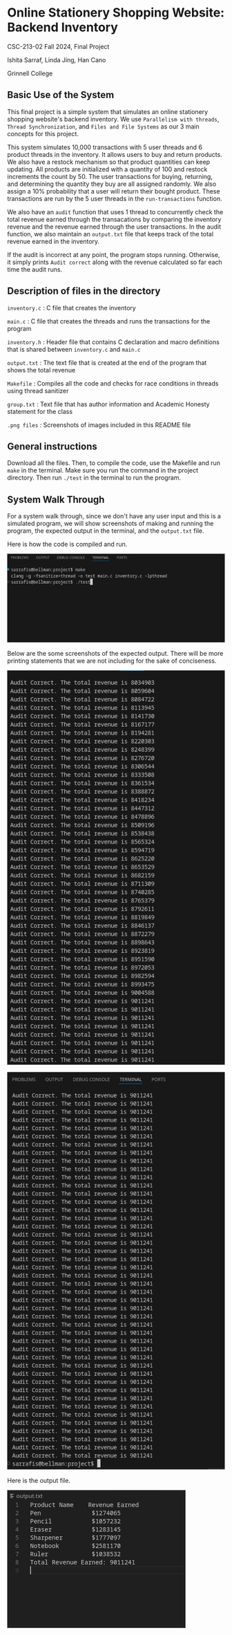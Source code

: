 # Online Stationery Shopping Website: Backend Inventory

CSC-213-02 Fall 2024, Final Project

Ishita Sarraf, Linda Jing, Han Cano

Grinnell College

## Basic Use of the System 

This final project is a simple system that simulates an online stationery shopping website's backend inventory. We use `Parallelism with threads`, `Thread Synchronization`, and `Files and File Systems` as our 3 main concepts for this project. 

This system simulates 10,000 transactions with 5 user threads and 6 product threads in the inventory. It allows users to buy and return products. We also have a restock mechanism so that product quantities can keep updating. All products are initialized with a quantity of 100 and restock increments the count by 50. The user transactions for buying, returning, and determining the quantity they buy are all assigned randomly. We also assign a 10% probability that a user will return their bought product. These transactions are run by the 5 user threads in the `run-transactions` function. 

We also have an `audit` function that uses 1 thread to concurrently check the total revenue earned through the transacations by comparing the inventory revenue and the revenue earned through the user transactions. In the audit function, we also maintain an `output.txt` file that keeps track of the total revenue earned in the inventory. 

If the audit is incorrect at any point, the program stops running. Otherwise, it simply prints `Audit correct` along with the revenue calculated so far each time the audit runs. 

## Description of files in the directory

`inventory.c` : C file that creates the inventory

`main.c` : C file that creates the threads and runs the transactions for the program

`inventory.h` : Header file that contains C declaration and macro definitions that is shared between `inventory.c` and `main.c`

`output.txt` : The text file that is created at the end of the program that shows the total revenue

`Makefile` : Compiles all the code and checks for race conditions in threads using thread sanitizer 

`group.txt` : Text file that has author information and Academic Honesty statement for the class 

`.png files` : Screenshots of images included in this README file 

## General instructions

Download all the files. Then, to compile the code, use the Makefile and run `make` in the terminal. Make sure you run the command in the project directory. Then run `./test` in the terminal to run the program. 

## System Walk Through 

For a system walk through, since we don't have any user input and this is a simulated program, we will show screenshots of making and running the program, the expected output in the terminal, and the `output.txt` file. 

Here is how the code is compiled and run.

![Making and running the program](compile-run.png)

Below are the some screenshots of the expected output. There will be more printing statements that we are not including for the sake of conciseness. 

![Expected Output](output1.png)

![Expected Output Continued](output2.png)

Here is the output file. 

![Output.txt file](outputfile.png)
